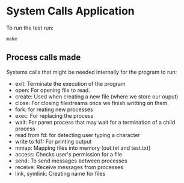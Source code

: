 # System Calls Application


To run the test run:

```
make
```

## Process calls made 

Systems calls that might be needed internally for the program to run:

- exit: Terminate the execution of the program
- open: For opening file to read.
- create: Used when creating a new file (where we store our ouput)
- close: For closing filestreams once we finish writting on them.
- fork: for reating new processes
- exec: For replacing the process
- wait: For paren process that may wait for a termination of a child process
- read from fd: for detecting user typing a character
- write to fd1: For printing output
- mmap: Mapping files into memory (out.txt and test.txt)
- access: Checks user's permission for a file
- send: To send messages between processes
- receive: Receive messages from processes
- link, symlink: Creating name for files





